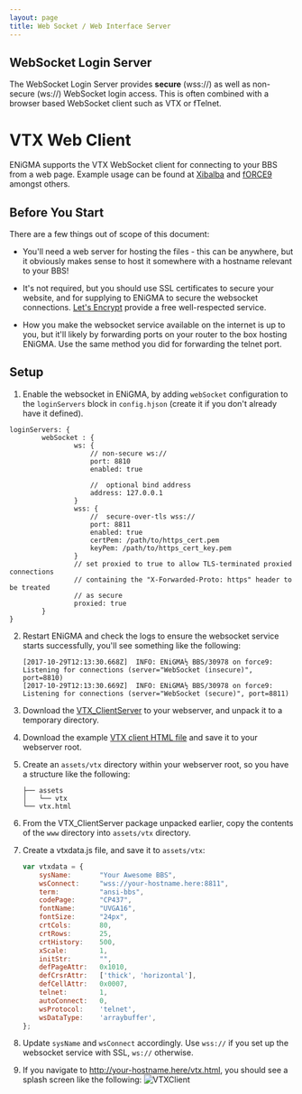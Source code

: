 ```yaml
---
layout: page
title: Web Socket / Web Interface Server
---
```

## WebSocket Login Server
The WebSocket Login Server provides **secure** (wss://) as well as non-secure (ws://) WebSocket login access. This is often combined with a browser based WebSocket client such as VTX or fTelnet.

# VTX Web Client
ENiGMA supports the VTX WebSocket client for connecting to your BBS from a web page. Example usage can be found at [Xibalba](https://xibalba.l33t.codes) and [fORCE9](https://bbs.force9.org/vtx/force9.html) amongst others.

## Before You Start
There are a few things out of scope of this document:

 - You'll need a web server for hosting the files - this can be anywhere, but it obviously makes sense to host it
 somewhere with a hostname relevant to your BBS!

 - It's not required, but you should use SSL certificates to secure your website, and for supplying to ENiGMA to
 secure the websocket connections. [Let's Encrypt](https://letsencrypt.org/) provide a free well-respected service.

 - How you make the websocket service available on the internet is up to you, but it'll likely by forwarding ports on
 your router to the box hosting ENiGMA. Use the same method you did for forwarding the telnet port.

## Setup

1. Enable the websocket in ENiGMA, by adding `webSocket` configuration to the `loginServers` block in `config.hjson` (create it if you
don't already have it defined).

````hjson
loginServers: {
        webSocket : {
                ws: {
                    // non-secure ws://
                    port: 8810
                    enabled: true

                    //  optional bind address
                    address: 127.0.0.1
                }
                wss: {
                    //  secure-over-tls wss://
                    port: 8811
                    enabled: true
                    certPem: /path/to/https_cert.pem
                    keyPem: /path/to/https_cert_key.pem
                }
                // set proxied to true to allow TLS-terminated proxied connections
                // containing the "X-Forwarded-Proto: https" header to be treated
                // as secure
                proxied: true
        }
}
````

2. Restart ENiGMA and check the logs to ensure the websocket service starts successfully, you'll see something like the
following:

    ````
    [2017-10-29T12:13:30.668Z]  INFO: ENiGMA½ BBS/30978 on force9: Listening for connections (server="WebSocket (insecure)", port=8810)
    [2017-10-29T12:13:30.669Z]  INFO: ENiGMA½ BBS/30978 on force9: Listening for connections (server="WebSocket (secure)", port=8811)
    ````

3. Download the [VTX_ClientServer](https://github.com/codewar65/VTX_ClientServer/archive/master.zip) to your
webserver, and unpack it to a temporary directory.

4. Download the example [VTX client HTML file](https://raw.githubusercontent.com/NuSkooler/enigma-bbs/master/misc/vtx/vtx.html) and save it to your webserver root.

5. Create an `assets/vtx` directory within your webserver root, so you have a structure like the following:

    ````text
    ├── assets
    │   └── vtx
    └── vtx.html
    ````

6. From the VTX_ClientServer package unpacked earlier, copy the contents of the `www` directory into `assets/vtx` directory.

7. Create a vtxdata.js file, and save it to `assets/vtx`:

    ````javascript
    var vtxdata = {
        sysName:       "Your Awesome BBS",
        wsConnect:     "wss://your-hostname.here:8811",
        term:          "ansi-bbs",
        codePage:      "CP437",
        fontName:      "UVGA16",
        fontSize:      "24px",
        crtCols:       80,
        crtRows:       25,
        crtHistory:    500,
        xScale:        1,
        initStr:       "",
        defPageAttr:   0x1010,
        defCrsrAttr:   ['thick', 'horizontal'],
        defCellAttr:   0x0007,
        telnet:        1,
        autoConnect:   0,
        wsProtocol:    'telnet',
        wsDataType:    'arraybuffer',
    };
    ````

8. Update `sysName` and `wsConnect` accordingly. Use `wss://` if you set up the websocket service with SSL, `ws://`
otherwise.

9. If you navigate to http://your-hostname.here/vtx.html, you should see a splash screen like the following:
    ![VTXClient](../../assets/images/vtxclient.png "VTXClient")


